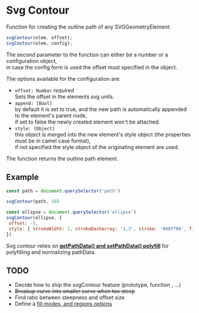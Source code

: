 Svg Contour
===

Function for creating the outline path of any SVGGeometryElement:

```javascript
svgContour(elem, offset);
svgContour(elem, config);
```

The second parameter to the function can either be a number or a configuration object,  
in case the config form is used the offset must specified in the object.

The options available for the configuration are:
 - `offset: Number` *required*  
 Sets the offset in the elements svg units.
 - `append: [Bool]`  
 by default it is set to true, and the new path is automatically appended to the element's parent node,  
 if set to false the newly created element won't be attached.
 - `style: [Object]`  
 this object is merged into the new element's style object (the properties must be in camel case format),  
 if not specified the style object of the originating element are used.


 The function returns the outline path element.

 Example
 ------
 ```javascript
const path = document.querySelector('path')

svgContour(path, 10)

const ellipse = document.querySelector('ellipse')
svgContour(ellipse, {
  offset: -5,
  style: { strokeWidth: 1, strokeDasharray: '1,3', stroke: '#00ff00', fill: 'none' }
})
```

Svg contour relies on [**getPathData() and setPathData() polyfill**](https://github.com/jarek-foksa/path-data-polyfill.js) for polyfilling and normalizing pathData.

TODO
---
 - Decide how to ship the svgContour feature (prototype, function , ...)
 - ~~Breakup curve into smaller curve when too steep~~
 - Find ratio between steepness and offset size
 - Define a [fill modes, and regions options](https://svgwg.org/specs/strokes/#SpecifyingStrokeAlignment)
